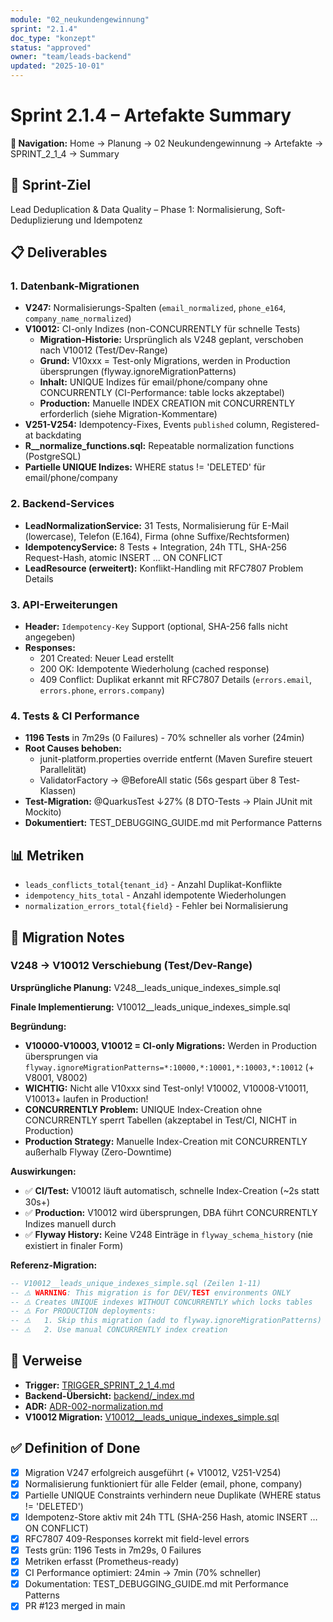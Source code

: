```yaml
---
module: "02_neukundengewinnung"
sprint: "2.1.4"
doc_type: "konzept"
status: "approved"
owner: "team/leads-backend"
updated: "2025-10-01"
---
```


# Sprint 2.1.4 – Artefakte Summary

**📍 Navigation:** Home → Planung → 02 Neukundengewinnung → Artefakte → SPRINT_2_1_4 → Summary

## 🎯 Sprint-Ziel
Lead Deduplication & Data Quality – Phase 1: Normalisierung, Soft-Deduplizierung und Idempotenz

## 📋 Deliverables

### **1. Datenbank-Migrationen**
- **V247:** Normalisierungs-Spalten (`email_normalized`, `phone_e164`, `company_name_normalized`)
- **V10012:** CI-only Indizes (non-CONCURRENTLY für schnelle Tests)
  - **Migration-Historie:** Ursprünglich als V248 geplant, verschoben nach V10012 (Test/Dev-Range)
  - **Grund:** V10xxx = Test-only Migrations, werden in Production übersprungen (flyway.ignoreMigrationPatterns)
  - **Inhalt:** UNIQUE Indizes für email/phone/company ohne CONCURRENTLY (CI-Performance: table locks akzeptabel)
  - **Production:** Manuelle INDEX CREATION mit CONCURRENTLY erforderlich (siehe Migration-Kommentare)
- **V251-V254:** Idempotency-Fixes, Events `published` column, Registered-at backdating
- **R__normalize_functions.sql:** Repeatable normalization functions (PostgreSQL)
- **Partielle UNIQUE Indizes:** WHERE status != 'DELETED' für email/phone/company

### **2. Backend-Services**
- **LeadNormalizationService:** 31 Tests, Normalisierung für E-Mail (lowercase), Telefon (E.164), Firma (ohne Suffixe/Rechtsformen)
- **IdempotencyService:** 8 Tests + Integration, 24h TTL, SHA-256 Request-Hash, atomic INSERT … ON CONFLICT
- **LeadResource (erweitert):** Konflikt-Handling mit RFC7807 Problem Details

### **3. API-Erweiterungen**
- **Header:** `Idempotency-Key` Support (optional, SHA-256 falls nicht angegeben)
- **Responses:**
  - 201 Created: Neuer Lead erstellt
  - 200 OK: Idempotente Wiederholung (cached response)
  - 409 Conflict: Duplikat erkannt mit RFC7807 Details (`errors.email`, `errors.phone`, `errors.company`)

### **4. Tests & CI Performance**
- **1196 Tests** in 7m29s (0 Failures) - 70% schneller als vorher (24min)
- **Root Causes behoben:**
  - junit-platform.properties override entfernt (Maven Surefire steuert Parallelität)
  - ValidatorFactory → @BeforeAll static (56s gespart über 8 Test-Klassen)
- **Test-Migration:** @QuarkusTest ↓27% (8 DTO-Tests → Plain JUnit mit Mockito)
- **Dokumentiert:** TEST_DEBUGGING_GUIDE.md mit Performance Patterns

## 📊 Metriken
- `leads_conflicts_total{tenant_id}` - Anzahl Duplikat-Konflikte
- `idempotency_hits_total` - Anzahl idempotente Wiederholungen
- `normalization_errors_total{field}` - Fehler bei Normalisierung

## 📝 Migration Notes

### V248 → V10012 Verschiebung (Test/Dev-Range)

**Ursprüngliche Planung:** V248__leads_unique_indexes_simple.sql

**Finale Implementierung:** V10012__leads_unique_indexes_simple.sql

**Begründung:**
- **V10000-V10003, V10012 = CI-only Migrations:** Werden in Production übersprungen via `flyway.ignoreMigrationPatterns=*:10000,*:10001,*:10003,*:10012` (+ V8001, V8002)
- **WICHTIG:** Nicht alle V10xxx sind Test-only! V10002, V10008-V10011, V10013+ laufen in Production!
- **CONCURRENTLY Problem:** UNIQUE Index-Creation ohne CONCURRENTLY sperrt Tabellen (akzeptabel in Test/CI, NICHT in Production)
- **Production Strategy:** Manuelle Index-Creation mit CONCURRENTLY außerhalb Flyway (Zero-Downtime)

**Auswirkungen:**
- ✅ **CI/Test:** V10012 läuft automatisch, schnelle Index-Creation (~2s statt 30s+)
- ✅ **Production:** V10012 wird übersprungen, DBA führt CONCURRENTLY Indizes manuell durch
- ✅ **Flyway History:** Keine V248 Einträge in `flyway_schema_history` (nie existiert in finaler Form)

**Referenz-Migration:**
```sql
-- V10012__leads_unique_indexes_simple.sql (Zeilen 1-11)
-- ⚠️ WARNING: This migration is for DEV/TEST environments ONLY
-- ⚠️ Creates UNIQUE indexes WITHOUT CONCURRENTLY which locks tables
-- ⚠️ For PRODUCTION deployments:
-- ⚠️   1. Skip this migration (add to flyway.ignoreMigrationPatterns)
-- ⚠️   2. Use manual CONCURRENTLY index creation
```

## 🔗 Verweise
- **Trigger:** [TRIGGER_SPRINT_2_1_4.md](../../../../TRIGGER_SPRINT_2_1_4.md)
- **Backend-Übersicht:** [backend/_index.md](../../backend/_index.md)
- **ADR:** [ADR-002-normalization.md](../../shared/adr/ADR-002-normalization.md)
- **V10012 Migration:** [V10012__leads_unique_indexes_simple.sql](../../../../../backend/src/main/resources/db/migration/V10012__leads_unique_indexes_simple.sql)

## ✅ Definition of Done
- [x] Migration V247 erfolgreich ausgeführt (+ V10012, V251-V254)
- [x] Normalisierung funktioniert für alle Felder (email, phone, company)
- [x] Partielle UNIQUE Constraints verhindern neue Duplikate (WHERE status != 'DELETED')
- [x] Idempotenz-Store aktiv mit 24h TTL (SHA-256 Hash, atomic INSERT … ON CONFLICT)
- [x] RFC7807 409-Responses korrekt mit field-level errors
- [x] Tests grün: 1196 Tests in 7m29s, 0 Failures
- [x] Metriken erfasst (Prometheus-ready)
- [x] CI Performance optimiert: 24min → 7min (70% schneller)
- [x] Dokumentation: TEST_DEBUGGING_GUIDE.md mit Performance Patterns
- [x] PR #123 merged in main